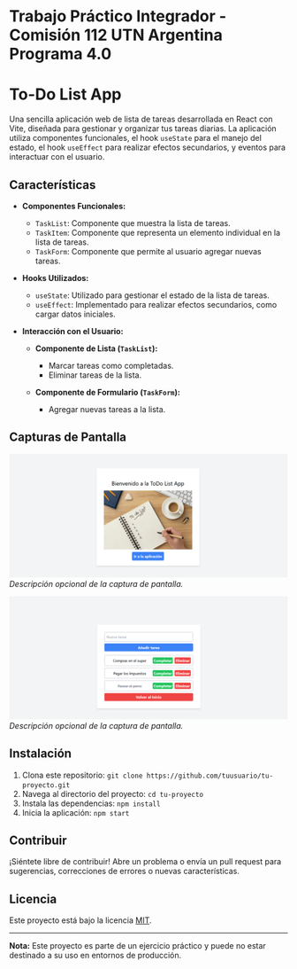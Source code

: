 # Trabajo Práctico Integrador - Comisión 112 UTN Argentina Programa 4.0
# To-Do List App

Una sencilla aplicación web de lista de tareas desarrollada en React con Vite, diseñada para gestionar y organizar tus tareas diarias. La aplicación utiliza componentes funcionales, el hook `useState` para el manejo del estado, el hook `useEffect` para realizar efectos secundarios, y eventos para interactuar con el usuario.

## Características

- **Componentes Funcionales:**
  - `TaskList`: Componente que muestra la lista de tareas.
  - `TaskItem`: Componente que representa un elemento individual en la lista de tareas.
  - `TaskForm`: Componente que permite al usuario agregar nuevas tareas.

- **Hooks Utilizados:**
  - `useState`: Utilizado para gestionar el estado de la lista de tareas.
  - `useEffect`: Implementado para realizar efectos secundarios, como cargar datos iniciales.

- **Interacción con el Usuario:**
  - **Componente de Lista (`TaskList`):**
    - Marcar tareas como completadas.
    - Eliminar tareas de la lista.

  - **Componente de Formulario (`TaskForm`):**
    - Agregar nuevas tareas a la lista.

## Capturas de Pantalla

![Captura de Pantalla 1](./screenshot1.png)
*Descripción opcional de la captura de pantalla.*

![Captura de Pantalla 2](./screenshot2.png)
*Descripción opcional de la captura de pantalla.*

## Instalación

1. Clona este repositorio: `git clone https://github.com/tuusuario/tu-proyecto.git`
2. Navega al directorio del proyecto: `cd tu-proyecto`
3. Instala las dependencias: `npm install`
4. Inicia la aplicación: `npm start`

## Contribuir

¡Siéntete libre de contribuir! Abre un problema o envía un pull request para sugerencias, correcciones de errores o nuevas características.

## Licencia

Este proyecto está bajo la licencia [MIT](LICENSE).

---
**Nota:** Este proyecto es parte de un ejercicio práctico y puede no estar destinado a su uso en entornos de producción.

